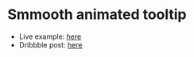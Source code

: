 Smmooth animated tooltip
===

* Live example: [here](http://lab.victorcoulon.fr/css/smooth-tooltip/)  
* Dribbble post: [here](http://dribbble.com/shots/347874-Smooth-animated-tooltip)
